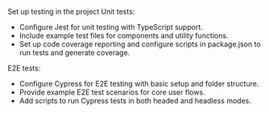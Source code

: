 Set up testing in the project
Unit tests:
- Configure Jest for unit testing with TypeScript support. 
- Include example test files for components and utility functions. 
- Set up code coverage reporting and configure scripts in package.json to run tests and generate coverage.

E2E tests:
- Configure Cypress for E2E testing with basic setup and folder structure. 
- Provide example E2E test scenarios for core user flows. 
- Add scripts to run Cypress tests in both headed and headless modes.

